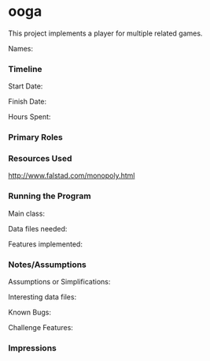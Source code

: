 ooga
====

This project implements a player for multiple related games.

Names:


### Timeline

Start Date: 

Finish Date: 

Hours Spent:

### Primary Roles


### Resources Used
http://www.falstad.com/monopoly.html

### Running the Program

Main class:

Data files needed: 

Features implemented:



### Notes/Assumptions

Assumptions or Simplifications:

Interesting data files:

Known Bugs:

Challenge Features:


### Impressions

